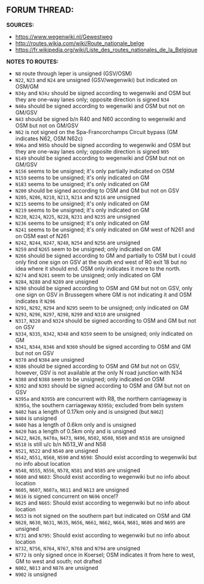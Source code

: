 ﻿**FORUM THREAD:**
- 


**SOURCES:**
- https://www.wegenwiki.nl/Gewestweg
- http://routes.wikia.com/wiki/Route_nationale_belge
- https://fr.wikipedia.org/wiki/Liste_des_routes_nationales_de_la_Belgique


**NOTES TO ROUTES:**
- `N8` route through Ieper is unsigned (GSV/OSM)
- `N22`, `N23` and `N24` are unsigned (GSV/wegenwiki) but indicated on OSM/GM
- `N34y` and `N34z` should be signed according to wegenwiki and OSM but they are one-way lanes only; opposite direction is signed `N34`
- `N40a` should be signed according to wegenwiki and OSM but not on GM/GSV
- `N43` should be signed b/n R40 and N60 according to wegenwiki and OSM but not on GM/GSV
- `N62` is not signed on the Spa-Francorchamps Circuit bypass (GM indicates N62, OSM N62c)
- `N96a` and `N95b` should be signed according to wegenwiki and OSM but they are one-way lanes only; opposite direction is signed `N95`
- `N149` should be signed according to wegenwiki and OSM but not on GM/GSV
- `N156` seems to be unsigned; it's only partially indicated on OSM
- `N159` seems to be unsigned; it's only indicated on GM
- `N183` seems to be unsigned; it's only indicated on GM
- `N200` should be signed according to OSM and GM but not on GSV
- `N205`, `N206`, `N210`, `N213`, `N214` and `N216` are unsigned
- `N215` seems to be unsigned; it's only indicated on GM
- `N219` seems to be unsigned; it's only indicated on GM
- `N220`, `N224`, `N225`, `N228`, `N231` and `N235` are unsigned
- `N236` seems to be unsigned; it's only indicated on GM
- `N241` seems to be unsigned; it's only indicated on GM west of N261 and on OSM east of N261
- `N242`, `N244`, `N247`, `N248`, `N254` and `N256` are unsigned
- `N259` and `N265` seem to be unsigned; only indicated on GM
- `N266` should be signed according to GM and partially to OSM but I could only find one sign on GSV at the south end west of R0 exit 18 but no idea where it should end. OSM only indicates it more to the north.
- `N274` and `N281` seem to be unsigned; only indicated on GM
- `N284`, `N288` and `N289` are unsigned
- `N290` should be signed according to OSM and GM but not on GSV, only one sign on GSV in Brussegem where GM is not indicating it and OSM indicates it `N296`
- `N291`, `N292`, `N294` and `N295` seem to be unsigned; only indicated on GM
- `N293`, `N296`, `N297`, `N298`, `N299` and `N310` are unsigned
- `N317`, `N320` and `N324` should be signed according to OSM and GM but not on GSV
- `N334`, `N335`, `N342`, `N348` and `N359` seem to be unsigned; only indicated on GM
- `N341`, `N344`, `N346` and `N360` should be signed according to OSM and GM but not on GSV
- `N378` and `N384` are unsigned
- `N386` should be signed according to OSM and GM but not on GSV, however, GSV is not available at the only N road junction with N34
- `N388` and `N388` seem to be unsigned; only indicated on OSM
- `N392` and `N393` should be signed according to OSM and GM but not on GSV
- `N395a` and `N395b` are concurrent with R8, the northern carriageway is `N395a`, the southern carriageway `N395b`; excluded from beln system
- `N402` has a length of 0.17km only and is unsigned (but `N462`)
- `N404` is unsigned
- `N408` has a length of 0.6km only and is unsigned
- `N420` has a length of 0.5km only and is unsigned
- `N422`, `N426`, `N470a`, `N473`, `N496`, `N502`, `N508`, `N509` and `N516` are unsigned
- `N518` is still u/c b/n N513_W and N58
- `N521`, `N522` and `N540` are unsigned
- `N542`, `N551`, `N560`, `N590` and `N598`: Should exist according to wegenwiki but no info about location
- `N548`, `N555`, `N556`, `N578`, `N581` and `N585` are unsigned
- `N600` and `N603`: Should exist according to wegenwiki but no info about location
- `N605`, `N607`, `N607a`, `N611` and `N613` are unsigned
- `N616` is signed concurrent on `N696` once!?
- `N625` and `N665`: Should exist according to wegenwiki but no info about location
- `N653` is not signed on the southern part but indicated on OSM and GM
- `N628`, `N630`, `N631`, `N635`, `N656`, `N661`, `N662`, `N664`, `N681`, `N686` and `N695` are unsigned
- `N731` and `N795`: Should exist according to wegenwiki but no info about location
- `N732`, `N756`, `N764`, `N767`, `N768` and `N794` are unsigned
- `N772` is only signed once in Koersel; OSM indicates it from here to west, GM to west and south; not drafted
- `N802`, `N813` and `N876` are unsigned
- `N902` is unsigned
